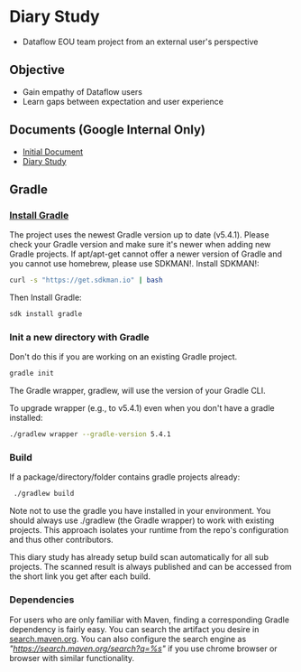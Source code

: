 # Diary Study
* Dataflow EOU team project from an external user's perspective

## Objective
* Gain empathy of Dataflow users
* Learn gaps between expectation and user experience

## Documents (Google Internal Only)
* [Initial Document](https://docs.google.com/document/d/1yC9JE5OAY65BgLv-z6lOAN1tc2gB9Y4v2QgU-X4zyA4/edit?usp=sharing)
* [Diary Study](https://docs.google.com/document/d/1yC9JE5OAY65BgLv-z6lOAN1tc2gB9Y4v2QgU-X4zyA4/edit?usp=sharing)

## Gradle
### [Install Gradle](https://gradle.org/install/)
The project uses the newest Gradle version up to date (v5.4.1).
Please check your Gradle version and make sure it's newer when adding new Gradle projects.
If apt/apt-get cannot offer a newer version of Gradle and you cannot use homebrew, please use
 SDKMAN!.
Install SDKMAN!:

```bash
curl -s "https://get.sdkman.io" | bash
```

Then Install Gradle:

```bash
sdk install gradle
```

 
### Init a new directory with Gradle
Don't do this if you are working on an existing Gradle project.

```bash
gradle init
```

The Gradle wrapper, gradlew, will use the version of your Gradle CLI.

To upgrade wrapper (e.g., to v5.4.1) even when you don't have a gradle installed:

```bash
./gradlew wrapper --gradle-version 5.4.1
```

### Build
If a package/directory/folder contains gradle projects already:

```bash
 ./gradlew build
```

Note not to use the gradle you have installed in your environment.
You should always use ./gradlew (the Gradle wrapper) to work with existing projects.
This approach isolates your runtime from the repo's configuration and thus other contributors.

This diary study has already setup build scan automatically for all sub projects. The scanned result
is always published and can be accessed from the short link you get after each build.

### Dependencies
For users who are only familiar with Maven, finding a corresponding Gradle dependency is fairly
 easy. You can search the artifact you desire in [search.maven.org](https://search.maven.org). You
 can also configure the search engine as *"https://search.maven.org/search?q=%s"* if you use chrome
 browser or browser with similar functionality.
